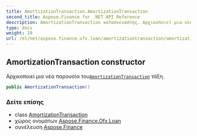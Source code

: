 ```yaml
---
title: AmortizationTransaction.AmortizationTransaction
second_title: Aspose.Finance for .NET API Reference
description: AmortizationTransaction κατασκευαστής. Αρχικοποιεί μια νέα παρουσία τουAmortizationTransaction τάξη.
type: docs
weight: 10
url: /el/net/aspose.finance.ofx.loan/amortizationtransaction/amortizationtransaction/
---
```

## AmortizationTransaction constructor

Αρχικοποιεί μια νέα παρουσία του[`AmortizationTransaction`](../) τάξη.

```csharp
public AmortizationTransaction()
```

### Δείτε επίσης

* class [AmortizationTransaction](../)
* χώρος ονομάτων [Aspose.Finance.Ofx.Loan](../../amortizationtransaction/)
* συνέλευση [Aspose.Finance](../../../)



